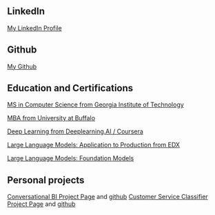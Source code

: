 
## LinkedIn
[My LinkedIn Profile](https://www.linkedin.com/in/jonmanly/)

## Github
[My Github](https://github.com/jonathanmanly)


## Education and Certifications

[MS in Computer Science from Georgia Institute of Technology](https://omscs.gatech.edu/home)

[MBA from University at Buffalo](https://management.buffalo.edu/)

[Deep Learning from Deeplearning.AI / Coursera](https://www.coursera.org/account/accomplishments/specialization/AM9EC95WAA6G?utm_source=link&utm_medium=certificate&utm_content=cert_image&utm_campaign=sharing_cta&utm_product=s12n)

[Large Language Models: Application to Production from EDX](https://courses.edx.org/certificates/3acfe8dd65da481da8eeae0c67ccccec)

[Large Language Models: Foundation Models](https://courses.edx.org/certificates/412fd667c54b4b5680402b8ff14d48e8)


## Personal projects

[Conversational BI Project Page](/projects/convBI/) and [github](https://github.com/jonathanmanly/convBI)
[Customer Service Classifier Project Page](/projects/custServClassifier/) and [github](https://github.com/jonathanmanly/custServiceLLM)
